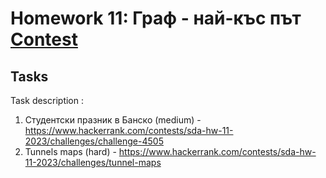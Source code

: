 # Homework 11: Граф - най-къс път [Contest](https://www.hackerrank.com/contests/sda-hw-11-2023/challenges)
## Tasks 

 Task description :  
1. Студентски празник в Банско (medium) - https://www.hackerrank.com/contests/sda-hw-11-2023/challenges/challenge-4505
3. Tunnels maps (hard) - https://www.hackerrank.com/contests/sda-hw-11-2023/challenges/tunnel-maps
